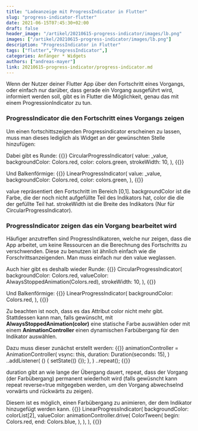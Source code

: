```yaml
---
title: "Ladeanzeige mit ProgressIndicator in Flutter"
slug: "progress-indicator-flutter" 
date: 2021-06-15T07:45:30+02:00
draft: false
header_image: "/artikel/20210615-progress-indicator/images/lb.png"
images: ["/artikel/20210615-progress-indicator/images/lb.png"]
description: "ProgressIndicator in Flutter"
tags: ["flutter","ProgressIndicator",]
categories: Anfänger * Widgets 
authors: ["andreas-mayer"]
link: 20210615-progress-indicator/progress-indicator.md
---
```


Wenn der Nutzer deiner Flutter App über den Fortschritt eines Vorgangs, oder einfach nur darüber, dass gerade ein Vorgang ausgeführt wird, informiert werden soll, gibt es in Flutter die Möglichkeit, genau das mit einem ProgressionIndicator zu tun.

### ProgressIndicator die den Fortschritt eines Vorgangs zeigen
Um einen fortschittszeigenden Progressindicator erscheinen zu lassen, muss man dieses lediglich als Widget an der gewünschten Stelle hinzufügen:

Dabei gibt es Runde:
{{<highlight dart>}}
CircularProgressIndicator(
    value: _value,
    backgroundColor: Colors.red,
    color: colors.green,
    strokeWidth: 10,
),
{{</highlight>}}

Und Balkenförmige:
{{<highlight dart>}}
LinearProgressIndicator(
    value: _value,
    backgroundColor: Colors.red,
    color: colors.green,
),
{{</highlight>}}

value repräsentiert den Fortschritt im Bereich [0,1].
backgroundColor ist die Farbe, die der noch nicht aufgefüllte Teil des Indikators hat, color die die der gefüllte Teil hat.
strokeWidth ist die Breite des Indikators (Nur für CircularProgressIndicator).

### ProgressIndicator zeigen das ein Vorgang bearbeitet wird
Häufiger anzutreffen sind ProgressIndikatoren, welche nur zeigen, dass die App arbeitet, um keine Ressourcen an die Berechnung des Fortschritts zu verschwenden. Diese zu benutzen ist ähnlich einfach wie die Forschrittsanzeigenden. Man muss einfach nur den value weglassen.

Auch hier gibt es deshalb wieder Runde:
{{<highlight dart>}}
CircularProgressIndicator(
    backgroundColor: Colors.red,
    valueColor: AlwaysStoppedAnimation<Color>(Colors.red),
    strokeWidth: 10,
),
{{</highlight>}}

Und Balkenförmige:
{{<highlight dart>}}
LinearProgressIndicator(
    backgroundColor: Colors.red,
),
{{</highlight>}}

Zu beachten ist noch, dass es das Attribut color nicht mehr gibt. Stattdessen kann man, falls gewünscht, mit **AlwaysStoppedAnimation<Color>(color)** eine statische Farbe auswählen oder mit einem **AnimationController** einen dynamischen Farbübergang für den Indikator auswählen. 

Dazu muss dieser zunächst erstellt werden:
{{<highlight dart>}}
animationController = AnimationController(
    vsync: this,
    duration: Duration(seconds: 15),
)
    ..addListener(
    () {
        setState(() {});
    },
    )
    ..repeat();
{{</highlight>}}

duration gibt an wie lange der Übergang dauert, repeat, dass der Vorgang (der Farbübergang) permanent wiederholt wird (falls gewüsncht kann repeat reverse=true mitgegeben werden, um den Vorgang abwechselnd vorwärts und rückwärts zu zeigen).

Diesem ist es möglich, einen Farbübergang zu animieren, der dem Indikator hinzugefügt werden kann.
{{<highlight dart>}}
LinearProgressIndicator(
        backgroundColor: colorList[2],
        valueColor: animationController.drive(
            ColorTween(
                begin: Colors.red,
                end: Colors.blue,
            ),
        ),
    ),
{{</highlight>}}